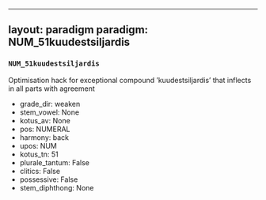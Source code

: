 
---
layout: paradigm
paradigm: NUM_51kuudestsiljardis
---
### ` NUM_51kuudestsiljardis `

Optimisation hack for exceptional compound ’kuudestsiljardis’ that inflects in all parts with agreement
* grade_dir: weaken
* stem_vowel: None
* kotus_av: None
* pos: NUMERAL
* harmony: back
* upos: NUM
* kotus_tn: 51
* plurale_tantum: False
* clitics: False
* possessive: False
* stem_diphthong: None
